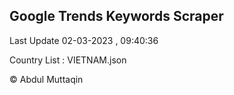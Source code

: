 

## Google Trends Keywords Scraper 
 
Last Update 02-03-2023 , 09:40:36

Country List :
VIETNAM.json



© Abdul Muttaqin 
